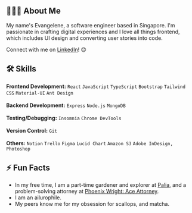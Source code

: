 ## 👩🏻‍💻 About Me

My name's Evangelene, a software engineer based in Singapore. I'm passionate in crafting digital experiences and I love all things frontend, which includes UI design and converting user stories into code.

Connect with me on [LinkedIn](https://www.linkedin.com/in/evangeleneyap/)! 😊

## 🛠️ Skills
**Frontend Development:** `React` `JavaScript` `TypeScript` `Bootstrap` `Tailwind CSS` `Material-UI` `Ant Design`<br /><br />
**Backend Development:** `Express` `Node.js` `MongoDB` <br /><br />
**Testing/Debugging:** `Insomnia` `Chrome DevTools`<br /><br />
**Version Control:** `Git`<br /><br />
**Others:** `Notion` `Trello` `Figma` `Lucid Chart` `Amazon S3` `Adobe InDesign, Photoshop`

## ⚡️ Fun Facts
- In my free time, I am a part-time gardener and explorer at [Palia](https://palia.com/), and a problem-solving attorney at [Phoenix Wright: Ace Attorney](https://www.ace-attorney.com/).
- I am an ailurophile.
- My peers know me for my obsession for scallops, and matcha.
